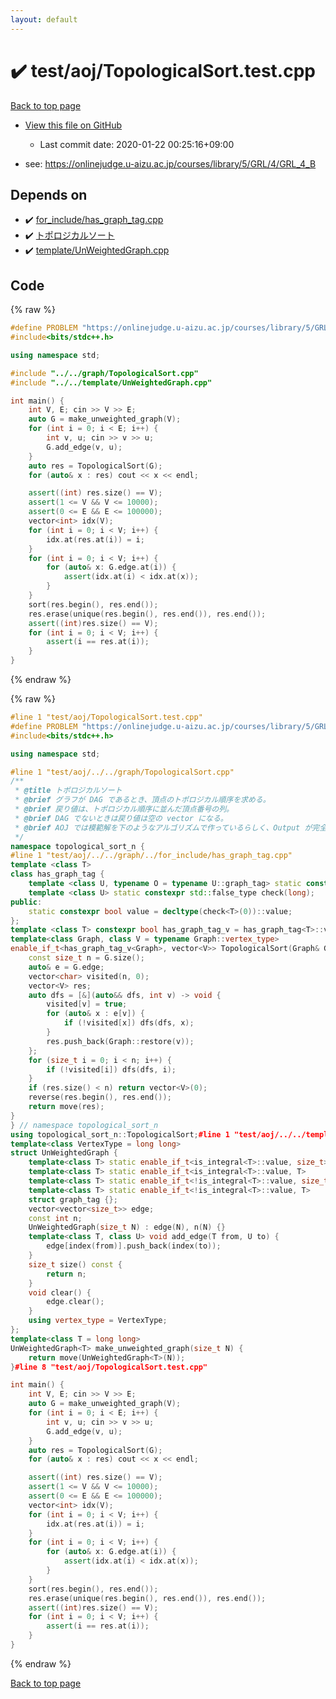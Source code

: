 ```yaml
---
layout: default
---
```


<!-- mathjax config similar to math.stackexchange -->
<script type="text/javascript" async
  src="https://cdnjs.cloudflare.com/ajax/libs/mathjax/2.7.5/MathJax.js?config=TeX-MML-AM_CHTML">
</script>
<script type="text/x-mathjax-config">
  MathJax.Hub.Config({
    TeX: { equationNumbers: { autoNumber: "AMS" }},
    tex2jax: {
      inlineMath: [ ['$','$'] ],
      processEscapes: true
    },
    "HTML-CSS": { matchFontHeight: false },
    displayAlign: "left",
    displayIndent: "2em"
  });
</script>

<script type="text/javascript" src="https://cdnjs.cloudflare.com/ajax/libs/jquery/3.4.1/jquery.min.js"></script>
<script src="https://cdn.jsdelivr.net/npm/jquery-balloon-js@1.1.2/jquery.balloon.min.js" integrity="sha256-ZEYs9VrgAeNuPvs15E39OsyOJaIkXEEt10fzxJ20+2I=" crossorigin="anonymous"></script>
<script type="text/javascript" src="../../../assets/js/copy-button.js"></script>
<link rel="stylesheet" href="../../../assets/css/copy-button.css" />


# :heavy_check_mark: test/aoj/TopologicalSort.test.cpp

<a href="../../../index.html">Back to top page</a>

* <a href="{{ site.github.repository_url }}/blob/master/test/aoj/TopologicalSort.test.cpp">View this file on GitHub</a>
    - Last commit date: 2020-01-22 00:25:16+09:00


* see: <a href="https://onlinejudge.u-aizu.ac.jp/courses/library/5/GRL/4/GRL_4_B">https://onlinejudge.u-aizu.ac.jp/courses/library/5/GRL/4/GRL_4_B</a>


## Depends on

* :heavy_check_mark: <a href="../../../library/for_include/has_graph_tag.cpp.html">for_include/has_graph_tag.cpp</a>
* :heavy_check_mark: <a href="../../../library/graph/TopologicalSort.cpp.html">トポロジカルソート</a>
* :heavy_check_mark: <a href="../../../library/template/UnWeightedGraph.cpp.html">template/UnWeightedGraph.cpp</a>


## Code

<a id="unbundled"></a>
{% raw %}
```cpp
#define PROBLEM "https://onlinejudge.u-aizu.ac.jp/courses/library/5/GRL/4/GRL_4_B"
#include<bits/stdc++.h>

using namespace std;

#include "../../graph/TopologicalSort.cpp"
#include "../../template/UnWeightedGraph.cpp"

int main() {
	int V, E; cin >> V >> E;
	auto G = make_unweighted_graph(V); 
	for (int i = 0; i < E; i++) {
		int v, u; cin >> v >> u;
		G.add_edge(v, u);
	}
	auto res = TopologicalSort(G);
	for (auto& x : res) cout << x << endl;

	assert((int) res.size() == V);
	assert(1 <= V && V <= 10000);
	assert(0 <= E && E <= 100000);
	vector<int> idx(V);
	for (int i = 0; i < V; i++) {
		idx.at(res.at(i)) = i;
	}
	for (int i = 0; i < V; i++) {
		for (auto& x: G.edge.at(i)) {
			assert(idx.at(i) < idx.at(x));
		}
	}
	sort(res.begin(), res.end());
	res.erase(unique(res.begin(), res.end()), res.end());
	assert((int)res.size() == V);
	for (int i = 0; i < V; i++) {
		assert(i == res.at(i));
	}
}
```
{% endraw %}

<a id="bundled"></a>
{% raw %}
```cpp
#line 1 "test/aoj/TopologicalSort.test.cpp"
#define PROBLEM "https://onlinejudge.u-aizu.ac.jp/courses/library/5/GRL/4/GRL_4_B"
#include<bits/stdc++.h>

using namespace std;

#line 1 "test/aoj/../../graph/TopologicalSort.cpp"
/**
 * @title トポロジカルソート
 * @brief グラフが DAG であるとき、頂点のトポロジカル順序を求める。
 * @brief 戻り値は、トポロジカル順序に並んだ頂点番号の列。
 * @brief DAG でないときは戻り値は空の vector になる。
 * @brief AOJ では模範解を下のようなアルゴリズムで作っているらしく、Output が完全に一致する。
 */
namespace topological_sort_n {
#line 1 "test/aoj/../../graph/../for_include/has_graph_tag.cpp"
template <class T>
class has_graph_tag {
	template <class U, typename O = typename U::graph_tag> static constexpr std::true_type check(int);
	template <class U> static constexpr std::false_type check(long);
public:
	static constexpr bool value = decltype(check<T>(0))::value;
};
template <class T> constexpr bool has_graph_tag_v = has_graph_tag<T>::value;#line 10 "test/aoj/../../graph/TopologicalSort.cpp"
template<class Graph, class V = typename Graph::vertex_type>
enable_if_t<has_graph_tag_v<Graph>, vector<V>> TopologicalSort(Graph& G) {
	const size_t n = G.size();
	auto& e = G.edge;
	vector<char> visited(n, 0);
	vector<V> res;
	auto dfs = [&](auto&& dfs, int v) -> void {
		visited[v] = true;
		for (auto& x : e[v]) {
			if (!visited[x]) dfs(dfs, x);
		}
		res.push_back(Graph::restore(v));
	};
	for (size_t i = 0; i < n; i++) {
		if (!visited[i]) dfs(dfs, i);
	}
	if (res.size() < n) return vector<V>(0);
	reverse(res.begin(), res.end());
	return move(res);
}
} // namespace topological_sort_n
using topological_sort_n::TopologicalSort;#line 1 "test/aoj/../../template/UnWeightedGraph.cpp"
template<class VertexType = long long>
struct UnWeightedGraph {
	template<class T> static enable_if_t<is_integral<T>::value, size_t>  index(T x) {return x;}
	template<class T> static enable_if_t<is_integral<T>::value, T>     restore(T x) {return x;}
	template<class T> static enable_if_t<!is_integral<T>::value, size_t> index(T x) {return x.index();}
	template<class T> static enable_if_t<!is_integral<T>::value, T>    restore(T x) {return x.restore();}
	struct graph_tag {};
	vector<vector<size_t>> edge;
	const int n;
	UnWeightedGraph(size_t N) : edge(N), n(N) {}
	template<class T, class U> void add_edge(T from, U to) {
		edge[index(from)].push_back(index(to));
	}
	size_t size() const {
		return n;
	}
	void clear() {
		edge.clear();
	}
	using vertex_type = VertexType;
};
template<class T = long long>
UnWeightedGraph<T> make_unweighted_graph(size_t N) {
	return move(UnWeightedGraph<T>(N));
}#line 8 "test/aoj/TopologicalSort.test.cpp"

int main() {
	int V, E; cin >> V >> E;
	auto G = make_unweighted_graph(V); 
	for (int i = 0; i < E; i++) {
		int v, u; cin >> v >> u;
		G.add_edge(v, u);
	}
	auto res = TopologicalSort(G);
	for (auto& x : res) cout << x << endl;

	assert((int) res.size() == V);
	assert(1 <= V && V <= 10000);
	assert(0 <= E && E <= 100000);
	vector<int> idx(V);
	for (int i = 0; i < V; i++) {
		idx.at(res.at(i)) = i;
	}
	for (int i = 0; i < V; i++) {
		for (auto& x: G.edge.at(i)) {
			assert(idx.at(i) < idx.at(x));
		}
	}
	sort(res.begin(), res.end());
	res.erase(unique(res.begin(), res.end()), res.end());
	assert((int)res.size() == V);
	for (int i = 0; i < V; i++) {
		assert(i == res.at(i));
	}
}
```
{% endraw %}

<a href="../../../index.html">Back to top page</a>

